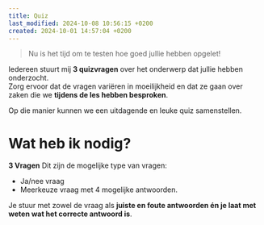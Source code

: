 ```yaml
---
title: Quiz
last_modified: 2024-10-08 10:56:15 +0200
created: 2024-10-01 14:57:04 +0200
---
```


> Nu is het tijd om te testen hoe goed jullie hebben opgelet!

Iedereen stuurt mij **3 quizvragen** over het onderwerp dat jullie hebben onderzocht.  
Zorg ervoor dat de vragen variëren in moeilijkheid en dat ze gaan over zaken die we **tijdens de les hebben besproken**.

Op die manier kunnen we een uitdagende en leuke quiz samenstellen.

# Wat heb ik nodig?

**3 Vragen**
Dit zijn de mogelijke type van vragen:
- Ja/nee vraag
- Meerkeuze vraag met 4 mogelijke antwoorden.

Je stuur met zowel de vraag als **juiste en foute antwoorden én je laat met weten wat het correcte antwoord is**.
